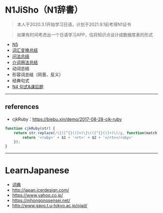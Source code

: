 # N1JiSho（N1辞書）

> 本人于2020.3.1开始学习日语，计划于2021.9.1前考得N1证书

> 如果有时间考虑出一个日语学习APP，估将知识点设计成数据库表的形式

- [N5](https://github.com/lilinxi/N1JiSho/blob/master/MarkdownDB/n5.md)
- [词汇变换总结](https://github.com/lilinxi/N1JiSho/blob/master/Issues/transfer.md)
- [问法总结](https://github.com/lilinxi/N1JiSho/blob/master/Issues/ask.md)
- [介词用法总结](https://github.com/lilinxi/N1JiSho/blob/master/Issues/prep.md)
- 动词总结
- 形容词总结（同音、反义）
- 经典句式
- [N4 句式&课后题](https://github.com/lilinxi/N1JiSho/blob/master/answers/n4.md)


---

## references

- cjkRuby：https://biebu.xin/demo/2017-08-28-cjk-ruby

```js
function cjkRuby(str) {
    return str.replace(/\{([^{}()]+)\}\(([^{}()]+)\)/g, function(match, $1, $2) {
        return '<ruby>' + $1 + '<rt>' + $2 + '</rt></ruby>'
    });
}
```

---

# LearnJapanese

- [词典](https://www.weblio.jp/)
- http://japan.icerdesign.com/
- https://www.yahoo.co.jp/
- https://nihongonosensei.net/
- http://www.gavo.t.u-tokyo.ac.jp/ojad/
